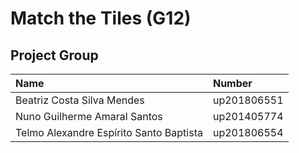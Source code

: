 # Match the Tiles (G12)

## Project Group

| Name                                    | Number      |
| :-------------------------------------- | :---------- | 
| Beatriz Costa Silva Mendes              | up201806551 |
| Nuno Guilherme Amaral Santos            | up201405774 |
| Telmo Alexandre Espírito Santo Baptista | up201806554 |
